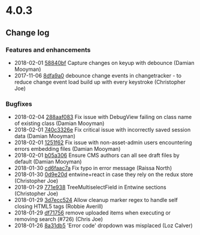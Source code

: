 # 4.0.3

<!--- Changes below this line will be automatically regenerated -->
<!-- markdownlint-disable proper-names enhanced-proper-names -->

## Change log

### Features and enhancements

- 2018-02-01 [58840bf](https://github.com/silverstripe/silverstripe-admin/commit/58840bfba5fb5398d695b2668828ad25dabf9d2a) Capture changes on keyup with debounce (Damian Mooyman)
- 2017-11-06 [8dfa9a0](https://github.com/silverstripe/silverstripe-admin/commit/8dfa9a0f4b877d30a89c44a66809e934917409e8) debounce change events in changetracker - to reduce change event load build up with every keystroke (Christopher Joe)

### Bugfixes

- 2018-02-04 [288aaf083](https://github.com/silverstripe/silverstripe-framework/commit/288aaf083ceff944402b2877880130a54bd04a95) Fix issue with DebugView failing on class name of existing class (Damian Mooyman)
- 2018-02-01 [740c3326e](https://github.com/silverstripe/silverstripe-framework/commit/740c3326e9da7cb902778f46e209319e6dfd67a7) Fix critical issue with incorrectly saved session data (Damian Mooyman)
- 2018-02-01 [1251f62](https://github.com/silverstripe/silverstripe-asset-admin/commit/1251f62ed484045700b057890e35d8b9ad7c5bdc) Fix issue with non-asset-admin users encountering errors embedding files (Damian Mooyman)
- 2018-02-01 [b05a306](https://github.com/silverstripe/silverstripe-assets/commit/b05a306981f34181983863c4c5dd904b9ec347b3) Ensure CMS authors can all see draft files by default (Damian Mooyman)
- 2018-01-30 [cd6faac7a](https://github.com/silverstripe/silverstripe-framework/commit/cd6faac7a9cf1ea95893c14900cdd5ade0e256dc) Fix typo in error message (Raissa North)
- 2018-01-30 [0d9e20d](https://github.com/silverstripe/silverstripe-asset-admin/commit/0d9e20d1a561c4f5f8afcf9057acbddb3a90bdac) entwine+react in case they rely on the redux store (Christopher Joe)
- 2018-01-29 [771e938](https://github.com/silverstripe/silverstripe-admin/commit/771e938374832d2831da53f030e8263b7983a35f) TreeMultiselectField in Entwine sections (Christopher Joe)
- 2018-01-29 [3d7ecc524](https://github.com/silverstripe/silverstripe-framework/commit/3d7ecc524000aa0173d03c06e96d7c60a9505b5e) Allow cleanup marker regex to handle self closing HTML5 tags (Robbie Averill)
- 2018-01-29 [df71756](https://github.com/silverstripe/silverstripe-asset-admin/commit/df717562afc4d01ecac251d4d7b2e391c9e3e4cc) remove uploaded items when executing or removing search (#726) (Chris Joe)
- 2018-01-26 [8a31db5](https://github.com/silverstripe/silverstripe-errorpage/commit/8a31db5183fd28ac3eefb88bbe9ab25b414736d0) 'Error code' dropdown was misplaced (Loz Calver)
